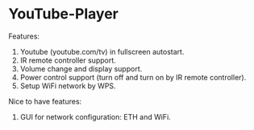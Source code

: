 # YouTube-Player

Features:
1. Youtube (youtube.com/tv) in fullscreen autostart.
2. IR remote controller support.
3. Volume change and display support.
4. Power control support (turn off and turn on by IR remote controller).
5. Setup WiFi network by WPS.

Nice to have features:
1. GUI for network configuration: ETH and WiFi.
